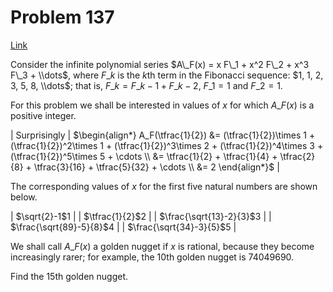 # Problem 137

[Link](https://projecteuler.net/problem=137)

Consider the infinite polynomial series $A\_F(x) = x F\_1 + x^2 F\_2 + x^3 F\_3 + \\dots$, where $F\_k$ is the $k$th term in the Fibonacci sequence: $1, 1, 2, 3, 5, 8, \\dots$; that is, $F\_k = F\_{k-1} + F\_{k-2}$, $F\_1 = 1$ and $F\_2 = 1$.

For this problem we shall be interested in values of $x$ for which $A\_F(x)$ is a positive integer.

| Surprisingly | $\begin{align*}  A_F(\tfrac{1}{2})  &= (\tfrac{1}{2})\times 1 + (\tfrac{1}{2})^2\times 1 + (\tfrac{1}{2})^3\times 2 + (\tfrac{1}{2})^4\times 3 + (\tfrac{1}{2})^5\times 5 + \cdots \\   &= \tfrac{1}{2} + \tfrac{1}{4} + \tfrac{2}{8} + \tfrac{3}{16} + \tfrac{5}{32} + \cdots \\  &= 2 \end{align*}$ |

The corresponding values of $x$ for the first five natural numbers are shown below.

| $\sqrt{2}-1$$1$            |
| $\tfrac{1}{2}$$2$          |
| $\frac{\sqrt{13}-2}{3}$$3$ |
| $\frac{\sqrt{89}-5}{8}$$4$ |
| $\frac{\sqrt{34}-3}{5}$$5$ |

We shall call $A\_F(x)$ a golden nugget if $x$ is rational, because they become increasingly rarer; for example, the $10$th golden nugget is $74049690$.

Find the $15$th golden nugget.
